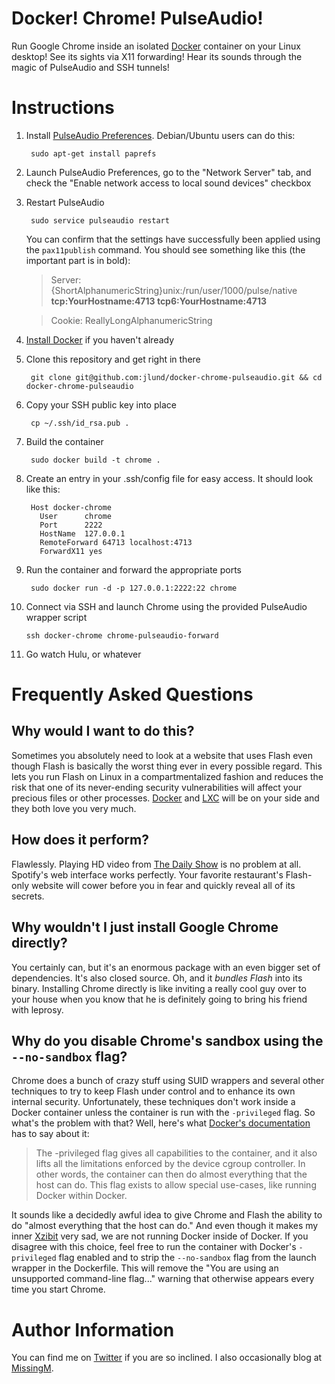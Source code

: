 Docker! Chrome! PulseAudio!
===========================

Run Google Chrome inside an isolated [Docker](http://www.docker.io) container on your Linux desktop! See its sights via X11 forwarding! Hear its sounds through the magic of PulseAudio and SSH tunnels!


Instructions
============

1. Install [PulseAudio Preferences](http://freedesktop.org/software/pulseaudio/paprefs/). Debian/Ubuntu users can do this:

        sudo apt-get install paprefs

2. Launch PulseAudio Preferences, go to the "Network Server" tab, and check the "Enable network access to local sound devices" checkbox

3. Restart PulseAudio

        sudo service pulseaudio restart

   You can confirm that the settings have successfully been applied using the `pax11publish` command. You should see something like this (the important part is in bold):

   > Server: {ShortAlphanumericString}unix:/run/user/1000/pulse/native **tcp:YourHostname:4713 tcp6:YourHostname:4713**

   > Cookie: ReallyLongAlphanumericString

4. [Install Docker](http://docs.docker.io/en/latest/installation/) if you haven't already

5. Clone this repository and get right in there

        git clone git@github.com:jlund/docker-chrome-pulseaudio.git && cd docker-chrome-pulseaudio

6. Copy your SSH public key into place

        cp ~/.ssh/id_rsa.pub .

7. Build the container

        sudo docker build -t chrome .

8. Create an entry in your .ssh/config file for easy access. It should look like this:
        
        Host docker-chrome
          User      chrome
          Port      2222
          HostName  127.0.0.1
          RemoteForward 64713 localhost:4713
          ForwardX11 yes

9. Run the container and forward the appropriate ports

        sudo docker run -d -p 127.0.0.1:2222:22 chrome

10. Connect via SSH and launch Chrome using the provided PulseAudio wrapper script

        ssh docker-chrome chrome-pulseaudio-forward

11. Go watch Hulu, or whatever


Frequently Asked Questions
==========================

Why would I want to do this?
----------------------------
Sometimes you absolutely need to look at a website that uses Flash even though Flash is basically the worst thing ever in every possible regard. This lets you run Flash on Linux in a compartmentalized fashion and reduces the risk that one of its never-ending security vulnerabilities will affect your precious files or other processes. [Docker](http://www.docker.io) and [LXC](http://linuxcontainers.org) will be on your side and they both love you very much.

How does it perform?
--------------------
Flawlessly. Playing HD video from [The Daily Show](http://www.thedailyshow.com) is no problem at all. Spotify's web interface works perfectly. Your favorite restaurant's Flash-only website will cower before you in fear and quickly reveal all of its secrets.

Why wouldn't I just install Google Chrome directly?
---------------------------------------------------
You certainly can, but it's an enormous package with an even bigger set of dependencies. It's also closed source. Oh, and it *bundles Flash* into its binary. Installing Chrome directly is like inviting a really cool guy over to your house when you know that he is definitely going to bring his friend with leprosy.

Why do you disable Chrome's sandbox using the `--no-sandbox` flag?
------------------------------------------------------------------
Chrome does a bunch of crazy stuff using SUID wrappers and several other techniques to try to keep Flash under control and to enhance its own internal security. Unfortunately, these techniques don't work inside a Docker container unless the container is run with the `-privileged` flag. So what's the problem with that? Well, here's what [Docker's documentation](http://docs.docker.io/en/latest/commandline/cli/#run) has to say about it: 

> The -privileged flag gives all capabilities to the container, and it also lifts all the limitations enforced by the device cgroup controller. In other words, the container can then do almost everything that the host can do. This flag exists to allow special use-cases, like running Docker within Docker.

It sounds like a decidedly awful idea to give Chrome and Flash the ability to do "almost everything that the host can do." And even though it makes my inner [Xzibit](http://knowyourmeme.com/memes/xzibit-yo-dawg) very sad, we are not running Docker inside of Docker. If you disagree with this choice, feel free to run the container with Docker's `-privileged` flag enabled and to strip the `--no-sandbox` flag from the launch wrapper in the Dockerfile. This will remove the "You are using an unsupported command-line flag..." warning that otherwise appears every time you start Chrome.


Author Information
==================

You can find me on [Twitter](https://twitter.com/joshualund) if you are so inclined. I also occasionally blog at [MissingM](http://missingm.co).
